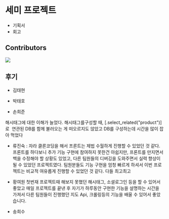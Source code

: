 # 세미 프로젝트

- 기획서
- 회고



## Contributors

<a href="https://github.com/sunbongE/PARA/graphs/contributors">
  <img src="https://contrib.rocks/image?repo=sunbongE/PARA" />
</a>





## 후기

- 김태현



- 박태호



- 손희준

해시태그에 대한 이해가 늘었다. 해시태그를구성할 때, [.select_related("product")]로 
연관된 DB를 함께 불러오는 게 떠오르지도 않았고 DB를 구성하는데 시간을 많이 잡아 먹었다 


- 류진숙
  : 자라 클론코딩을 해서 프론트는 제법 수월하게 진행할 수 있었던 것 같다. 프론트를 하다보니 추가 기능 구현에 참여하지 못한건 아쉽지만, 프론트를 만지면서 백을 수정해야 할 상황도 있었고, 다른 팀원들의 디버깅을 도와주면서 실력 향상이 될 수 있었던 프로젝트였다. 팀원분들도 기능 구현을 엄청 빠르게 하셔서 이번 프로젝트는 비교적 여유롭게 진행할 수 있었던 것 같다. 다들 최고최고



- 황여원
  첫번재 프로젝트때 해보지 못했던 해시태그, 소셜로그인 등을 할 수 있어서 좋았고 매일 프로젝트를 끝낸 후 자기가 하루동안 구현한 기능을 설명하는 시간을 가져서 다른 팀원들이 진행했던 지도 Api, 크롤링등의 기능을 배울 수 있어서 좋았습니다.


- 송희수